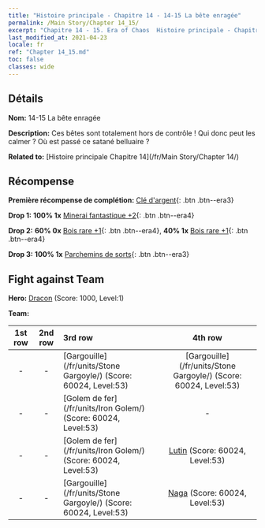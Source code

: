 ```yaml
---
title: "Histoire principale - Chapitre 14 - 14-15 La bête enragée"
permalink: /Main Story/Chapter 14_15/
excerpt: "Chapitre 14 - 15. Era of Chaos  Histoire principale - Chapitre 14_15. 14-15 La bête enragée"
last_modified_at: 2021-04-23
locale: fr
ref: "Chapter 14_15.md"
toc: false
classes: wide
---
```


## Détails

 **Nom:** 14-15 La bête enragée

 **Description:** Ces bêtes sont totalement hors de contrôle ! Qui donc peut les calmer ? Où est passé ce satané belluaire ?

 **Related to:** [Histoire principale Chapitre 14](/fr/Main Story/Chapter 14/)

## Récompense

 **Première récompense de complétion:** [Clé d'argent](/ItemsFR/con_693/){: .btn .btn--era3}

 **Drop 1:** **100% 1x** [Minerai fantastique +2](/ItemsFR/mat_47/){: .btn .btn--era4}

 **Drop 2:** **60% 0x** [Bois rare +1](/ItemsFR/mat_41/){: .btn .btn--era4}, **40% 1x** [Bois rare +1](/ItemsFR/mat_41/){: .btn .btn--era4}

 **Drop 3:** **100% 1x** [Parchemins de sorts](/ItemsFR/con_694/){: .btn .btn--era3}


## Fight against Team
 **Hero:** [Dracon](/fr/heroes/Dracon/) (Score: 1000, Level:1)

 **Team:**


  | 1st row | 2nd row | 3rd row | 4th row |
  |:----:|:----:|:----|:----:|
  | - | - | [Gargouille](/fr/units/Stone Gargoyle/) (Score: 60024, Level:53)  | [Gargouille](/fr/units/Stone Gargoyle/) (Score: 60024, Level:53)  |
  | - | - | [Golem de fer](/fr/units/Iron Golem/) (Score: 60024, Level:53)  | - |
  | - | - | [Golem de fer](/fr/units/Iron Golem/) (Score: 60024, Level:53)  | [Lutin](/fr/units/Gremlin/) (Score: 60024, Level:53)  |
  | - | - | [Gargouille](/fr/units/Stone Gargoyle/) (Score: 60024, Level:53)  | [Naga](/fr/units/Naga/) (Score: 60024, Level:53)  |



